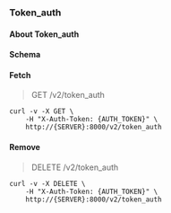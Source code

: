 ### Token_auth

#### About Token_auth

#### Schema



#### Fetch

> GET /v2/token_auth

```shell
curl -v -X GET \
    -H "X-Auth-Token: {AUTH_TOKEN}" \
    http://{SERVER}:8000/v2/token_auth
```

#### Remove

> DELETE /v2/token_auth

```shell
curl -v -X DELETE \
    -H "X-Auth-Token: {AUTH_TOKEN}" \
    http://{SERVER}:8000/v2/token_auth
```

